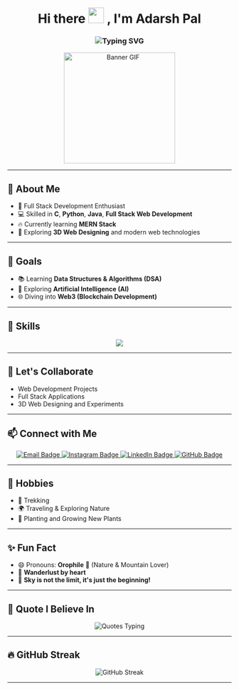<h1 align="center">
  Hi there <img src="https://media.giphy.com/media/hvRJCLFzcasrR4ia7z/giphy.gif" width="35px"/> , I'm Adarsh Pal
</h1>

<h3 align="center">
  <img src="https://readme-typing-svg.demolab.com?font=Fira+Code&size=22&pause=1000&center=true&width=440&lines=Full+Stack+Developer;Python%2C+Java%2C+C+Programmer;Learning+DSA%2C+AI%2C+Web3;Nature+Lover+%F0%9F%8C%B1+Trekker+%F0%9F%A5%BE" alt="Typing SVG" />
</h3>


<p align="center">
  <img src="https://i.pinimg.com/originals/8e/7b/5b/8e7b5bc5f2039f43887bce8f600f8ab0.gif" width="250" alt="Banner GIF"/>
</p>

---

## 🚀 About Me
- 🌟 Full Stack Development Enthusiast
- 💻 Skilled in **C**, **Python**, **Java**, **Full Stack Web Development**
- 🔥 Currently learning **MERN Stack**
- 🎨 Exploring **3D Web Designing** and modern web technologies

---

## 🎯 Goals
- 📚 Learning **Data Structures & Algorithms (DSA)**
- 🤖 Exploring **Artificial Intelligence (AI)**
- 🌐 Diving into **Web3 (Blockchain Development)**

---

## 🧩 Skills
<p align="center">
  <img src="https://skillicons.dev/icons?i=html,css,javascript,tailwind,bootstrap,github,react,nodejs,express,mongodb,python,java,c,mysql" />
</p>

---

## 🤝 Let's Collaborate
- Web Development Projects
- Full Stack Applications
- 3D Web Designing and Experiments

---

## 📫 Connect with Me

<p align="center">
  <a href="mailto:adarsh.r.s.pal@gmail.com" target="_blank">
    <img src="https://img.shields.io/badge/Email-D14836?style=for-the-badge&logo=gmail&logoColor=white" alt="Email Badge" />
  </a>
  <a href="https://www.instagram.com/_adarsh.pal?igsh=MWR1Y3Jwdm56bmJteA==" target="_blank">
    <img src="https://img.shields.io/badge/Instagram-E4405F?style=for-the-badge&logo=instagram&logoColor=white" alt="Instagram Badge" />
  </a>
  <a href="https://www.linkedin.com/in/adarsh-pal-11212b292?utm_source=share&utm_campaign=share_via&utm_content=profile&utm_medium=android_app" target="_blank">
    <img src="https://img.shields.io/badge/LinkedIn-0077B5?style=for-the-badge&logo=linkedin&logoColor=white" alt="LinkedIn Badge" />
  </a>
  <a href="https://github.com/pal-adarsh" target="_blank">
    <img src="https://img.shields.io/badge/GitHub-181717?style=for-the-badge&logo=github&logoColor=white" alt="GitHub Badge" />
  </a>
</p>



---

## 🌱 Hobbies
- 🥾 Trekking
- 🌍 Traveling & Exploring Nature
- 🌱 Planting and Growing New Plants

---

## ✨ Fun Fact
- 😄 Pronouns: **Orophile** 🌊 (Nature & Mountain Lover)
- 🧭 **Wanderlust by heart**
- 🚀 **Sky is not the limit, it's just the beginning!**

---

## 🧠 Quote I Believe In
<p align="center">
  <img src="https://readme-typing-svg.demolab.com?font=Fira+Code&size=24&duration=3000&pause=500&color=00FEEF&center=true&vCenter=true&width=800&lines=The+Sky+is+NOT+the+Limit!;Keep+Exploring+New+Horizons!;Stay+Curious%2C+Stay+Foolish!;Keep+Learning+Keep+Growing!" alt="Quotes Typing" />
</p>

---

## 🔥 GitHub Streak
<p align="center">
  <img src="https://github-readme-streak-stats.herokuapp.com/?user=pal-adarsh&theme=algolia" alt="GitHub Streak" />
</p>

---

<!---

## 🏆 GitHub Trophy
<p align="center">
  <img src="https://github-profile-trophy.vercel.app/?username=pal-adarsh&theme=onedark&no-frame=true&no-bg=true&margin-w=4" />
</p>

---

## 📊 GitHub Stats
<p align="center">
  <img src="https://github-readme-stats.vercel.app/api?username=pal-adarsh&show_icons=true&theme=algolia" alt="GitHub Stats" />
</p>

---

## 📚 Top Languages
<p align="center">
  <img src="https://github-readme-stats.vercel.app/api/top-langs/?username=pal-adarsh&layout=compact&theme=algolia" alt="Top Languages" />
</p>

---

